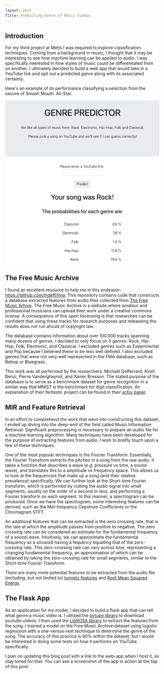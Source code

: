 ```yaml
---
layout: post
Title: Predicting Genre of Music Videos
---
```


## Introduction

For my third project at Metis I was required to explore classification techniques. Coming from a background in music, I thought that it may be interesting to see how machine learning can be applied to audio. I was specifically interested in how styles of music could be differentiated from on another. I ultimately decided to build a web app that would take in a YouTube link and spit out a predicted genre along with its associated certainty.

Here's an example of its performance classifying a selection from the oeuvre of Smash Mouth: All-Star. 

![Smash Mouth Prediction](images/predictor_app_smashmouth.png)


## The Free Music Archive

I found an excellent resource to help me in this endeavor: https://github.com/mdeff/fma. This repository contains code that constructs a database extracted features from audio files collected from [The Free Music Arhive](http://freemusicarchive.org). The Free Music Archive is a website where amateur and professional musicians can upload their work under a creative commons license. A consequence of this open liscensing is that researches can be confident that using these tracks for research purposes and releaseing the results does not run afould of copyright law. 

The database contains information about over 100,000 tracks spanning many dozens of genres. I decided to only focus on 5 genres: Rock, Hip-Hop, Folk, Electronic, and Classical. I excluded genres such as Experimental and Pop because I believed these to be less well defined. I also excluded genres that were not very well represented in the FMA database, such as Bebop or Bluegrass.

This work was all performed by the researchers: Michaël Defferrard, Kirell Benzi, Pierre Vandergheynst, and Xavier Bresson. The stated purpose of the database is to serve as a benchmark dataset for genre recognition in a similar way that MNIST is the benchmark for digit classification. An explanation of their fantastic project can be found in their [arXiv paper](https://arxiv.org/abs/1612.01840).

## MIR and Feature Retrieval

In an effort to comprehend the work that went into constructing this dataset, I ended up diving into the deep-end of the field called Music Information Retrieval. Significant preprocessing is necessary to prepare an audio file for a machine learning algorithm. Many techniques have been developed for the purpose of  extracting features from audio. I wish to breifly touch upon a few of these techniques.

One of the most popular techniques is the Fourier Transform. Essentially, the Fourier Transform extracts the pitches in a song from the raw audio. It takes a function that describes a wave (e.g. pressure vs time, a sound wave), and translates this to a amplitude vs frequency space. This allows us to look at the frequencies that make up a song  (and their relative prevalence) specifically. We can further look at the Short-time Fourier transform, which is performed by cutting the audio signal into small segments, usually on the order of a second or less, and performing a Fourier transform on each segment. In this manner, a spectrogram can be produced. Once we have the spectrogram, some interesting features can be derived, such as the Mel-frequency Cepstrum Coefficients or the Chromagram STFT.

An additional features that can be extracted is the zero crossing rate, that is the rate at which the amplitude passes from positive to negative. The zero crossing rate can be considered an estimate for the fundamental frequency of a sound-wave. Intuitively, we can approximate the fundamental frequency as a sinusoid having a fequency equalling that of the zero-crossing rate. This zero-crossing rate can vary across time, representing a changing fundamental frequency, an approximation of which can be obtained by taking the zero-crossing rate for small segments, similar to the Short-time Fourier Transform.

There are many more potential features to be extracted from the audio file (including, but not limited to) [tonnetz features](https://en.wikipedia.org/wiki/Tonnetz) and [Root Mean Squared Energy](https://musicinformationretrieval.com/energy.html).

## The Flask App

As an application for my model, I decided to build a flask app that can tell what genre a music video is. I utilized the [pytube library](https://github.com/nficano/pytube) to download youtube videos. I then used the [LibROSA library](https://librosa.github.io/) to extract the features from the song. I trained a model on the Free Music Archive dataset using logistic regression with a one-versus-rest technique to determine the genre of the song. The accuracy of this practice is 80% within the dataset, but I would be interested in doing some tests on how it performs on YouTube specifically. 

I plan on updating this blog post with a link to the web-app when I host it, so stay tuned for that. You can see a screenshot of the app in action at the top of this post.



